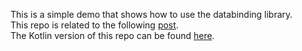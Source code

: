 This is a simple demo that shows how to use the databinding library.  
This repo is related to the following [post](http://mobiledevhub.com/2017/12/29/android-fundamentals-databinding/).  
The Kotlin version of this repo can be found [here](https://github.com/MChehab94/Databinding-Demo-Kotlin).  
